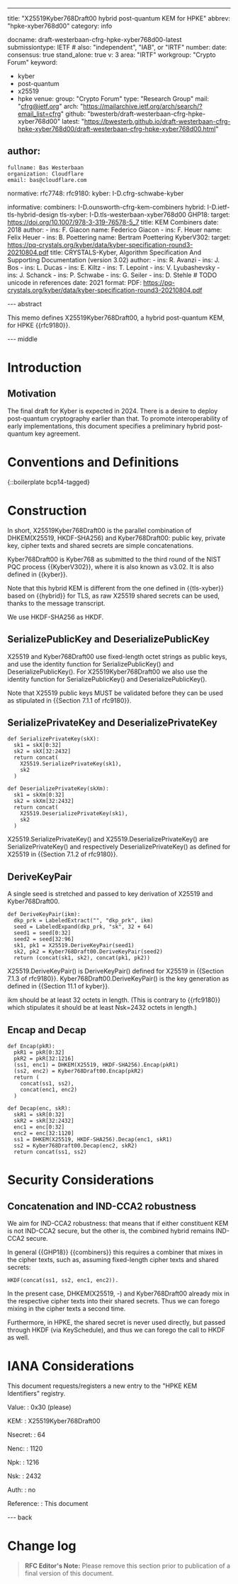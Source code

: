 ---
title: "X25519Kyber768Draft00 hybrid post-quantum KEM for HPKE"
abbrev: "hpke-xyber768d00"
category: info

docname: draft-westerbaan-cfrg-hpke-xyber768d00-latest
submissiontype: IETF  # also: "independent", "IAB", or "IRTF"
number:
date:
consensus: true
stand_alone: true
v: 3
area: "IRTF"
workgroup: "Crypto Forum"
keyword:
 - kyber
 - post-quantum
 - x25519
 - hpke
venue:
  group: "Crypto Forum"
  type: "Research Group"
  mail: "cfrg@ietf.org"
  arch: "https://mailarchive.ietf.org/arch/search/?email_list=cfrg"
  github: "bwesterb/draft-westerbaan-cfrg-hpke-xyber768d00"
  latest: "https://bwesterb.github.io/draft-westerbaan-cfrg-hpke-xyber768d00/draft-westerbaan-cfrg-hpke-xyber768d00.html"

author:
 -
    fullname: Bas Westerbaan
    organization: Cloudflare
    email: bas@cloudflare.com


normative:
  rfc7748:
  rfc9180:
  kyber: I-D.cfrg-schwabe-kyber

informative:
  combiners: I-D.ounsworth-cfrg-kem-combiners
  hybrid: I-D.ietf-tls-hybrid-design
  tls-xyber: I-D.tls-westerbaan-xyber768d00
  GHP18:
    target: https://doi.org/10.1007/978-3-319-76578-5_7
    title: KEM Combiners
    date: 2018
    author:
      -
        ins: F. Giacon
        name: Federico Giacon
      -
        ins: F. Heuer
        name: Felix Heuer
      -
        ins: B. Poettering
        name: Bertram Poettering
  KyberV302:
    target: https://pq-crystals.org/kyber/data/kyber-specification-round3-20210804.pdf
    title: CRYSTALS-Kyber, Algorithm Specification And Supporting Documentation (version 3.02)
    author:
      -
        ins: R. Avanzi
      -
        ins: J. Bos
      -
        ins: L. Ducas
      -
        ins: E. Kiltz
      -
        ins: T. Lepoint
      -
        ins: V. Lyubashevsky
      -
        ins: J. Schanck
      -
        ins: P. Schwabe
      -
        ins: G. Seiler
      -
        ins: D. Stehle # TODO unicode in references
    date: 2021
    format:
      PDF: https://pq-crystals.org/kyber/data/kyber-specification-round3-20210804.pdf

--- abstract

This memo defines X25519Kyber768Draft00, a hybrid post-quantum KEM,
for HPKE {{rfc9180}}.


--- middle

# Introduction

## Motivation

The final draft for Kyber is expected in 2024.
There is a desire to deploy post-quantum cryptography earlier than that.
To promote interoperability of early implementations,
    this document specifies a preliminary hybrid post-quantum key agreement.

# Conventions and Definitions

{::boilerplate bcp14-tagged}

# Construction

In short, X25519Kyber768Draft00 is the parallel combination
    of DHKEM(X25519, HKDF-SHA256) and Kyber768Draft00:
    public key, private key, cipher texts and shared
    secrets are simple concatenations.

Kyber768Draft00 is Kyber768 as submitted to the third round
    of the NIST PQC process {{KyberV302}}, where it is
    also known as v3.02. It is also defined in {{kyber}}.

Note that this hybrid KEM is different from the one
defined in {{tls-xyber}} based on {{hybrid}} for TLS,
as raw X25519 shared secrets can be used,
thanks to the message transcript.

We use HKDF-SHA256 as HKDF.

## SerializePublicKey and DeserializePublicKey

X25519 and Kyber768Draft00 use fixed-length
    octet strings as public keys,
    and use the identity function for SerializePublicKey()
    and DeserializePublicKey().
For X25519Kyber768Draft00 we also use the identity function
    for SerializePublicKey() and DeserializePublicKey().

Note that X25519 public keys MUST be validated before they
    can be used as stipulated in {{Section 7.1.1 of rfc9180}}.

## SerializePrivateKey and DeserializePrivateKey

~~~
def SerializePrivateKey(skX):
  sk1 = skX[0:32]
  sk2 = skX[32:2432]
  return concat(
    X25519.SerializePrivateKey(sk1),
    sk2
  )

def DeserializePrivateKey(skXm):
  sk1 = skXm[0:32]
  sk2 = skXm[32:2432]
  return concat(
    X25519.DeserializePrivateKey(sk1),
    sk2
  )

~~~

X25519.SerializePrivateKey() and X25519.DeserializePrivateKey()
    are SerializePrivateKey() and respectively DeserializePrivateKey()
    as defined for X25519 in {{Section 7.1.2 of rfc9180}}.

## DeriveKeyPair

A single seed is stretched and passed to key derivation
of X25519 and Kyber768Draft00.

~~~
def DeriveKeyPair(ikm):
  dkp_prk = LabeledExtract("", "dkp_prk", ikm)
  seed = LabeledExpand(dkp_prk, "sk", 32 + 64)
  seed1 = seed[0:32]
  seed2 = seed[32:96]
  sk1, pk1 = X25519.DeriveKeyPair(seed1)
  sk2, pk2 = Kyber768Draft00.DeriveKeyPair(seed2)
  return (concat(sk1, sk2), concat(pk1, pk2))
~~~

X25519.DeriveKeyPair() is DeriveKeyPair() defined for X25519
in {{Section 7.1.3 of rfc9180}}. Kyber768Draft00.DeriveKeyPair() is the key
generation as defined in {{Section 11.1 of kyber}}.

ikm should be at least 32 octets in length.
(This is contrary to {{rfc9180}} which stipulates it should be
    at least Nsk=2432 octets in length.)

## Encap and Decap

~~~
def Encap(pkR):
  pkR1 = pkR[0:32]
  pkR2 = pkR[32:1216]
  (ss1, enc1) = DHKEM(X25519, HKDF-SHA256).Encap(pkR1)
  (ss2, enc2) = Kyber768Draft00.Encap(pkR2)
  return (
    concat(ss1, ss2),
    concat(enc1, enc2)
  )

def Decap(enc, skR):
  skR1 = skR[0:32]
  skR2 = skR[32:2432]
  enc1 = enc[0:32]
  enc2 = enc[32:1120]
  ss1 = DHKEM(X25519, HKDF-SHA256).Decap(enc1, skR1)
  ss2 = Kyber768Draft00.Decap(enc2, skR2)
  return concat(ss1, ss2)
~~~

# Security Considerations

## Concatenation and IND-CCA2 robustness

We aim for IND-CCA2 robustness: that means that if either constituent
KEM is not IND-CCA2 secure, but the other is, the combined hybrid
remains IND-CCA2 secure.

In general {{GHP18}} {{combiners}} this requires a combiner that mixes in
the cipher texts, such as, assuming fixed-length cipher texts and shared secrets:

    HKDF(concat(ss1, ss2, enc1, enc2)).

In the present case, DHKEM(X25519, -) and Kyber768Draft00 already mix in
the respective cipher texts into their shared secrets. Thus we can
forego mixing in the cipher texts a second time.

Furthermore, in HPKE, the shared secret is never used directly, but
passed through HKDF (via KeySchedule), and thus we can
forego the call to HKDF as well.

# IANA Considerations

This document requests/registers a new entry to the "HPKE KEM Identifiers"
 registry.

 Value:
 : 0x30 (please)

 KEM:
 : X25519Kyber768Draft00

 Nsecret:
 : 64

 Nenc:
 : 1120

 Npk:
 : 1216

 Nsk:
 : 2432

 Auth:
 : no

 Reference:
 : This document

--- back

# Change log

> **RFC Editor's Note:** Please remove this section prior to publication of a
> final version of this document.
